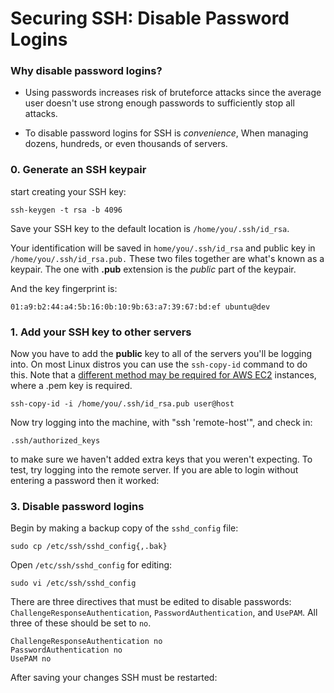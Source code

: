 # Securing SSH: Disable Password Logins
  

### Why disable password logins?

- Using passwords increases risk of bruteforce attacks since the average user doesn't use strong enough passwords to sufficiently stop all attacks.

- To disable password logins for SSH is _convenience_, When managing dozens, hundreds, or even thousands of servers.


### 0. Generate an SSH keypair

start creating your SSH key:

```
ssh-keygen -t rsa -b 4096
```

Save your SSH key to the default location is `/home/you/.ssh/id_rsa`.

Your identification will be saved in `home/you/.ssh/id_rsa` and public key in `/home/you/.ssh/id_rsa.pub.` These two files together are what's known as a keypair. The one with **.pub** extension is the _public_ part of the keypair.

And the key fingerprint is:

```
01:a9:b2:44:a4:5b:16:0b:10:9b:63:a7:39:67:bd:ef ubuntu@dev
```

### 1. Add your SSH key to other servers

Now you have to add the **public** key to all of the servers you'll be logging into. On most Linux distros you can use the `ssh-copy-id` command to do this. Note that a [different method may be required for AWS EC2][1] instances, where a .pem key is required.

```
ssh-copy-id -i /home/you/.ssh/id_rsa.pub user@host
```  

Now try logging into the machine, with "ssh 'remote-host'", and check in:

```
.ssh/authorized_keys
```

to make sure we haven't added extra keys that you weren't expecting.
 To test, try logging into the remote server. If you are able to login without entering a password then it worked:

### 3. Disable password logins

Begin by making a backup copy of the `sshd_config` file:

```
sudo cp /etc/ssh/sshd_config{,.bak}
```

Open `/etc/ssh/sshd_config` for editing:

```
sudo vi /etc/ssh/sshd_config
``` 

There are three directives that must be edited to disable passwords: `ChallengeResponseAuthentication`, `PasswordAuthentication`, and `UsePAM`. All three of these should be set to `no`.

```
ChallengeResponseAuthentication no 
PasswordAuthentication no 
UsePAM no
``` 

After saving your changes SSH must be restarted:


[1]: http://mikeeverhart.net/2013/05/adding-an-ssh-key-to-amazon-ec2/

  